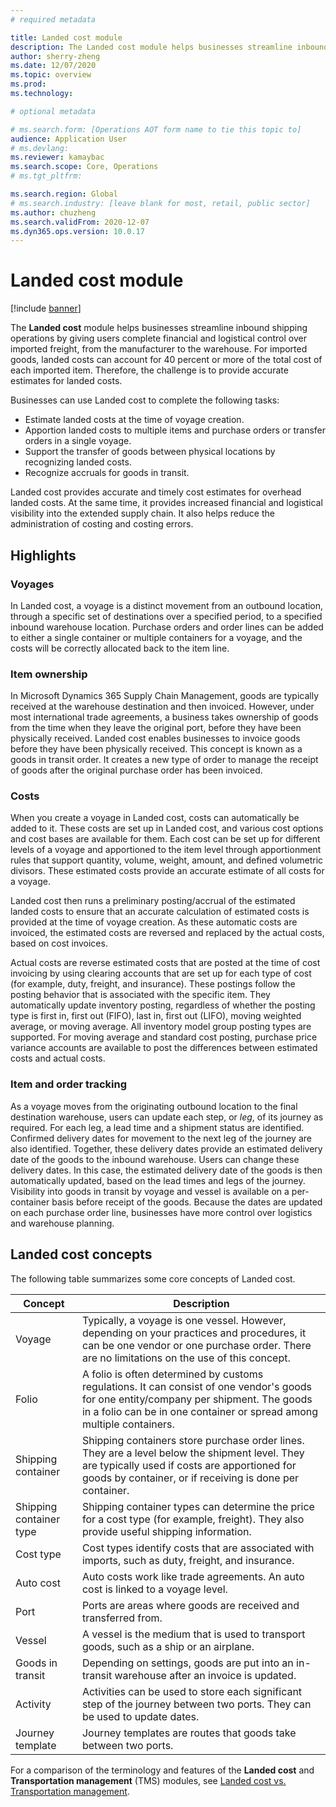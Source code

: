 ```yaml
---
# required metadata

title: Landed cost module
description: The Landed cost module helps businesses streamline inbound shipping operations by giving users complete financial and logistical control over imported freight, from the manufacturer to the warehouse.
author: sherry-zheng
ms.date: 12/07/2020
ms.topic: overview
ms.prod: 
ms.technology: 

# optional metadata

# ms.search.form: [Operations AOT form name to tie this topic to]
audience: Application User
# ms.devlang: 
ms.reviewer: kamaybac
ms.search.scope: Core, Operations
# ms.tgt_pltfrm: 

ms.search.region: Global
# ms.search.industry: [leave blank for most, retail, public sector]
ms.author: chuzheng
ms.search.validFrom: 2020-12-07
ms.dyn365.ops.version: 10.0.17
---
```


# Landed cost module

[!include [banner](../../includes/banner.md)]

The **Landed cost** module helps businesses streamline inbound shipping operations by giving users complete financial and logistical control over imported freight, from the manufacturer to the warehouse. For imported goods, landed costs can account for 40 percent or more of the total cost of each imported item. Therefore, the challenge is to provide accurate estimates for landed costs.

Businesses can use Landed cost to complete the following tasks:

- Estimate landed costs at the time of voyage creation.
- Apportion landed costs to multiple items and purchase orders or transfer orders in a single voyage.
- Support the transfer of goods between physical locations by recognizing landed costs.
- Recognize accruals for goods in transit.

Landed cost provides accurate and timely cost estimates for overhead landed costs. At the same time, it provides increased financial and logistical visibility into the extended supply chain. It also helps reduce the administration of costing and costing errors.

## Highlights

### Voyages

In Landed cost, a voyage is a distinct movement from an outbound location, through a specific set of destinations over a specified period, to a specified inbound warehouse location. Purchase orders and order lines can be added to either a single container or multiple containers for a voyage, and the costs will be correctly allocated back to the item line. 

### Item ownership

In Microsoft Dynamics 365 Supply Chain Management, goods are typically received at the warehouse destination and then invoiced. However, under most international trade agreements, a business takes ownership of goods from the time when they leave the original port, before they have been physically received. Landed cost enables businesses to invoice goods before they have been physically received. This concept is known as a goods in transit order. It creates a new type of order to manage the receipt of goods after the original purchase order has been invoiced.

### Costs

When you create a voyage in Landed cost, costs can automatically be added to it. These costs are set up in Landed cost, and various cost options and cost bases are available for them. Each cost can be set up for different levels of a voyage and apportioned to the item level through apportionment rules that support quantity, volume, weight, amount, and defined volumetric divisors. These estimated costs provide an accurate estimate of all costs for a voyage.

Landed cost then runs a preliminary posting/accrual of the estimated landed costs to ensure that an accurate calculation of estimated costs is provided at the time of voyage creation. As these automatic costs are invoiced, the estimated costs are reversed and replaced by the actual costs, based on cost invoices.

Actual costs are reverse estimated costs that are posted at the time of cost invoicing by using clearing accounts that are set up for each type of cost (for example, duty, freight, and insurance). These postings follow the posting behavior that is associated with the specific item. They automatically update inventory posting, regardless of whether the posting type is first in, first out (FIFO), last in, first out (LIFO), moving weighted average, or moving average. All inventory model group posting types are supported. For moving average and standard cost posting, purchase price variance accounts are available to post the differences between estimated costs and actual costs.

### Item and order tracking

As a voyage moves from the originating outbound location to the final destination warehouse, users can update each step, or *leg*, of its journey as required. For each leg, a lead time and a shipment status are identified. Confirmed delivery dates for movement to the next leg of the journey are also identified. Together, these delivery dates provide an estimated delivery date of the goods to the inbound warehouse. Users can change these delivery dates. In this case, the estimated delivery date of the goods is then automatically updated, based on the lead times and legs of the journey. Visibility into goods in transit by voyage and vessel is available on a per-container basis before receipt of the goods. Because the dates are updated on each purchase order line, businesses have more control over logistics and warehouse planning.

## Landed cost concepts

The following table summarizes some core concepts of Landed cost.

| Concept | Description |
|---|---|
| Voyage | Typically, a voyage is one vessel. However, depending on your practices and procedures, it can be one vendor or one purchase order. There are no limitations on the use of this concept. |
| Folio | A folio is often determined by customs regulations. It can consist of one vendor's goods for one entity/company per shipment. The goods in a folio can be in one container or spread among multiple containers. |
| Shipping container | Shipping containers store purchase order lines. They are a level below the shipment level. They are typically used if costs are apportioned for goods by container, or if receiving is done per container. |
| Shipping container type | Shipping container types can determine the price for a cost type (for example, freight). They also provide useful shipping information. |
| Cost type | Cost types identify costs that are associated with imports, such as duty, freight, and insurance. |
| Auto cost | Auto costs work like trade agreements. An auto cost is linked to a voyage level. |
| Port | Ports are areas where goods are received and transferred from. |
| Vessel | A vessel is the medium that is used to transport goods, such as a ship or an airplane. |
| Goods in transit | Depending on settings, goods are put into an in-transit warehouse after an invoice is updated. |
| Activity | Activities can be used to store each significant step of the journey between two ports. They can be used to update dates. |
| Journey template | Journey templates are routes that goods take between two ports. |

For a comparison of the terminology and features of the **Landed cost** and **Transportation management** (TMS) modules, see [Landed cost vs. Transportation management](landed-cost-vs-tms.md).
